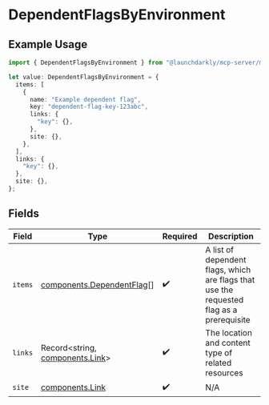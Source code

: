 # DependentFlagsByEnvironment

## Example Usage

```typescript
import { DependentFlagsByEnvironment } from "@launchdarkly/mcp-server/models/components";

let value: DependentFlagsByEnvironment = {
  items: [
    {
      name: "Example dependent flag",
      key: "dependent-flag-key-123abc",
      links: {
        "key": {},
      },
      site: {},
    },
  ],
  links: {
    "key": {},
  },
  site: {},
};
```

## Fields

| Field                                                                                    | Type                                                                                     | Required                                                                                 | Description                                                                              |
| ---------------------------------------------------------------------------------------- | ---------------------------------------------------------------------------------------- | ---------------------------------------------------------------------------------------- | ---------------------------------------------------------------------------------------- |
| `items`                                                                                  | [components.DependentFlag](../../models/components/dependentflag.md)[]                   | :heavy_check_mark:                                                                       | A list of dependent flags, which are flags that use the requested flag as a prerequisite |
| `links`                                                                                  | Record<string, [components.Link](../../models/components/link.md)>                       | :heavy_check_mark:                                                                       | The location and content type of related resources                                       |
| `site`                                                                                   | [components.Link](../../models/components/link.md)                                       | :heavy_check_mark:                                                                       | N/A                                                                                      |